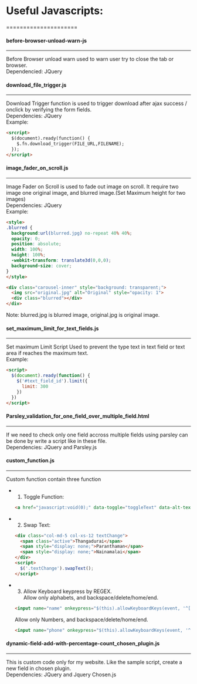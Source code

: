 # Useful Javascripts:
=====================

#### before-browser-unload-warn-js
----------------------------------
Before Browser unload warn used to warn user try to close the tab or browser.<br/>
Dependencied: JQuery<br/>

#### download_file_trigger.js
-----------------------------
Download Trigger function is used to trigger download after ajax success / onclick by verifying the form fields.<br/>
Dependencies: JQuery<br/>
Example:<br/>
```html
<srcript>
  $(document).ready(function() {
    $.fn.download_trigger(FILE_URL,FILENAME);
  });
</srcript>
```

#### image_fader_on_scroll.js
-----------------------------
Image Fader on Scroll is used to fade out image on scroll. It require two image one original image, and blurred image.(Set Maximum height for two images)<br/>
Dependencies: JQuery<br/>
Example:<br/>
```html
<style>
.blurred {
  background:url(blurred.jpg) no-repeat 40% 40%;
  opacity: 0;
  position: absolute;
  width: 100%;
  height: 100%;
  -webkit-transform: translate3d(0,0,0);
  background-size: cover;
}
</style>

<div class="carousel-inner" style="background: transparent;">
  <img src="original.jpg" alt="Original" style="opacity: 1">
  <div class="blurred"></div>
</div>
```
Note: blurred.jpg is blurred image, original.jpg is original image.<br/>

#### set_maximum_limit_for_text_fields.js
-----------------------------------------
Set maximum Limit Script Used to prevent the type text in text field or text area if reaches the maximum text.<br/>
Example:<br/>
```html
<script>
  $(document).ready(function() {
    $('#text_field_id').limit({
      limit: 300
    })
  })
</script>
```

#### Parsley_validation_for_one_field_over_multiple_field.html
--------------------------------------------------------------
If we need to check only one field accross multiple fields using parsley can be done by write a script like in these file.<br/>
Dependencies: JQuery and Parsley.js<br/>

#### custom_function.js
----------------------
Custom function contain three function<br/>
* 1) Toggle Function:<br/>
  ```html
  <a href="javascript:void(0);" data-toggle="toggleText" data-alt-text="Read Less">Read More</a>
  ```
* 2) Swap Text:<br/>
  ```html
  <div class="col-md-5 col-xs-12 textChange">
    <span class="active">Thangadurai</span>
    <span style="display: none;">Paranthaman</span>
    <span style="display: none;">Nainamalai</span>
  </div>
  <script>
    $('.textChange').swapText();
  </script>
  ```
* 3) Allow Keyboard keypress by REGEX.<br/>
  Allow only alphabets, and backspace/delete/home/end.<br/>
  ```html
  <input name="name" onkeypress="$(this).allowKeyboardKeys(event, '^[a-zA-Z. ]+$')" placeholder="Full Name" type="text">
  ```
  Allow only Numbers, and backspace/delete/home/end.<br/>
  ```html
  <input name="phone" onkeypress="$(this).allowKeyboardKeys(event, '^[0-9]+$')" placeholder="Phone (include country code)" type="text">
  ```

#### dynamic-field-add-with-percentage-count_chosen_plugin.js
-------------------------------------------------------------
This is custom code only for my website. Like the sample script, create a new field in chosen plugin.<br/>
Dependencies: JQuery and Jquery Chosen.js